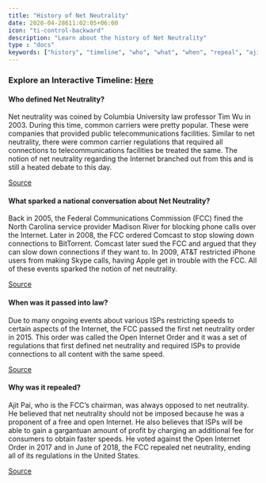 ```yaml
---
title: "History of Net Neutrality"
date: 2020-04-28611:02:05+06:00
icon: "ti-control-backward"
description: "Learn about the history of Net Neutrality"
type : "docs"
keywords: ["history", "timeline", "who", "what", "when", "repeal", "ajit", "law", "Learn", "it"]
---
```


### Explore an Interactive Timeline: [Here](/history/timeline/)

#### Who defined Net Neutrality? 

Net neutrality was coined by Columbia University law professor Tim Wu in 2003. During this time, common carriers were pretty popular. These were companies that provided public telecommunications facilities. Similar to net neutrality, there were common carrier regulations that required all connections to telecommunications facilities be treated the same. The notion of net neutrality regarding the Internet branched out from this and is still a heated debate to this day.  

[Source](https://www.washingtonexaminer.com/father-of-net-neutrality-tim-wu-pins-hope-on-the-judiciary-to-stop-this-latest-travesty)


#### What sparked a national conversation about Net Neutrality? 

Back in 2005, the Federal Communications Commission (FCC) fined the North Carolina service provider Madison River for blocking phone calls over the Internet. Later in 2008, the FCC ordered Comcast to stop slowing down connections to BitTorrent. Comcast later sued the FCC and argued that they can slow down connections if they want to. In 2009, AT&T restricted iPhone users from making Skype calls, having Apple get in trouble with the FCC. All of these events sparked the notion of net neutrality.

[Source](https://www.wired.com/amp-stories/net-neutrality-timeline/)


#### When was it passed into law? 

Due to many ongoing events about various ISPs restricting speeds to certain aspects of the Internet, the FCC passed the first net neutrality order in 2015. This order was called the Open Internet Order and it was a set of regulations that first defined net neutrality and required ISPs to provide connections to all content with the same speed. 

[Source](https://www.wired.com/amp-stories/net-neutrality-timeline/)


#### Why was it repealed? 

Ajit Pai, who is the FCC’s chairman, was always opposed to net neutrality. He believed that net neutrality should not be imposed because he was a proponent of a free and open Internet. He also believes that ISPs will be able to gain a gargantuan amount of profit by charging an additional fee for consumers to obtain faster speeds. He voted against the Open Internet Order in 2017 and in June of 2018, the FCC repealed net neutrality, ending all of its regulations in the United States. 


[Source](https://www.vice.com/en_us/article/z3bxx3/ajit-pai-still-thinks-killing-net-neutrality-was-a-brilliant-idea)

